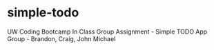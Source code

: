 # simple-todo
UW Coding Bootcamp In Class Group Assignment - Simple TODO App
Group - Brandon, Craig, John Michael
